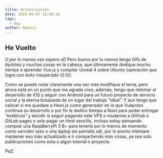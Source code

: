 ```yaml
---
title: Actualización
date: 2019-06-07 15:09:14
tags:
  - Day
author: Amaury.
---
```


## He Vuelto

_O por lo menos eso espero xD_
Pero bueno por lo menos tengo Gifs de Ajolotes y muchas cosas en la cabeza, que últimamente dedique mucho tiempo a aprender Vue.js y compilar Unreal 4 sobre Ubuntu (operación que logre con éxito inesperado \0.0/).

<lazy-image imageURL='https://media.giphy.com/media/ifxGKsrfB4fMk/giphy.gif' classes='is-16by9'/>

Como se puede notar claramente una vez más modifique el tema, pero ahora está en un punto que me agrada _creo_, además, tengo que retomar el desarrollo de iOS y seguir con Android para un futuro proyecto de servicio social y la eterna búsqueda de un lugar del trabajo “ideal”.
Y aún tengo que valorar si me quedare a Hexo.js como generador en lo que Vuepress continua su desarrollo o por fin le dedico tiempo a Nuxt para poder entregar “estáticos” y decidir si seguir pagando este VPS o mudarme a GitHub o GitLab pages o solo pagar un Host sencillo, incluso estoy pensando comprar una RaspBerryPi 3 B+ para tenerla por lo menos de momento como servidor (eso o una laptop sin pantalla xd), por lo pronto intentare mantener eso más actualizado e ir compartiendo más cosas, ya sea solo publicaciones como esta o algún tutorial o proyecto.

_PaZ._
